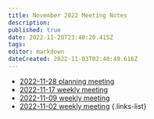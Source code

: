 ```yaml
---
title: November 2022 Meeting Notes
description: 
published: true
date: 2022-11-28T23:40:20.415Z
tags: 
editor: markdown
dateCreated: 2022-11-03T02:40:49.616Z
---
```


- [2022-11-28 planning meeting](/en/meeting-notes/2022-11/2022-11-28-planning)
- [2022-11-17 weekly meeting](/en/meeting-notes/2022-11/2022-11-17-weekly)
- [2022-11-09 weekly meeting](/en/meeting-notes/2022-11/2022-11-09-weekly)
- [2022-11-02 weekly meeting](/en/meeting-notes/2022-11/2022-11-02-weekly)
{.links-list}
